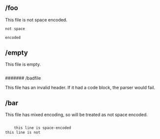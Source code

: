 ## /foo

This file is not space encoded.

```txt
not space

encoded
```

## /empty

This file is empty.

```txt
```

####### /badfile

This file has an invalid header. If it had a code block, the parser would fail.

## /bar

This file has mixed encoding, so will be treated as not space encoded.

```txt

    this line is space-encoded
this line is not
```